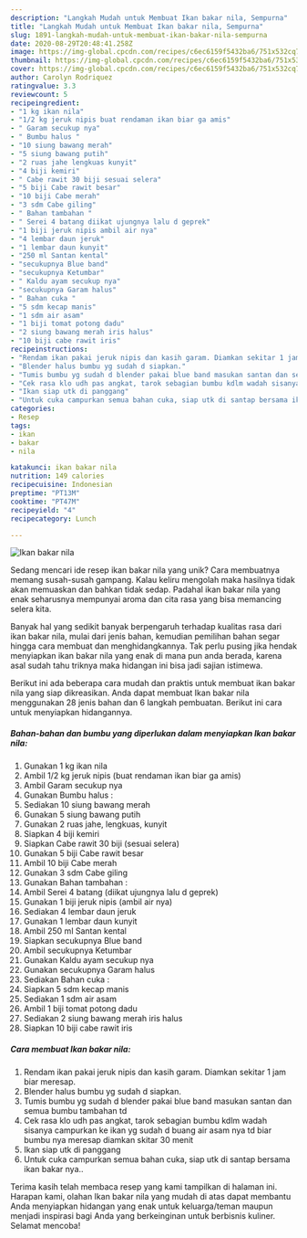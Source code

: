 ```yaml
---
description: "Langkah Mudah untuk Membuat Ikan bakar nila, Sempurna"
title: "Langkah Mudah untuk Membuat Ikan bakar nila, Sempurna"
slug: 1891-langkah-mudah-untuk-membuat-ikan-bakar-nila-sempurna
date: 2020-08-29T20:48:41.258Z
image: https://img-global.cpcdn.com/recipes/c6ec6159f5432ba6/751x532cq70/ikan-bakar-nila-foto-resep-utama.jpg
thumbnail: https://img-global.cpcdn.com/recipes/c6ec6159f5432ba6/751x532cq70/ikan-bakar-nila-foto-resep-utama.jpg
cover: https://img-global.cpcdn.com/recipes/c6ec6159f5432ba6/751x532cq70/ikan-bakar-nila-foto-resep-utama.jpg
author: Carolyn Rodriquez
ratingvalue: 3.3
reviewcount: 5
recipeingredient:
- "1 kg ikan nila"
- "1/2 kg jeruk nipis buat rendaman ikan biar ga amis"
- " Garam secukup nya"
- " Bumbu halus "
- "10 siung bawang merah"
- "5 siung bawang putih"
- "2 ruas jahe lengkuas kunyit"
- "4 biji kemiri"
- " Cabe rawit 30 biji sesuai selera"
- "5 biji Cabe rawit besar"
- "10 biji Cabe merah"
- "3 sdm Cabe giling"
- " Bahan tambahan "
- " Serei 4 batang diikat ujungnya lalu d geprek"
- "1 biji jeruk nipis ambil air nya"
- "4 lembar daun jeruk"
- "1 lembar daun kunyit"
- "250 ml Santan kental"
- "secukupnya Blue band"
- "secukupnya Ketumbar"
- " Kaldu ayam secukup nya"
- "secukupnya Garam halus"
- " Bahan cuka "
- "5 sdm kecap manis"
- "1 sdm air asam"
- "1 biji tomat potong dadu"
- "2 siung bawang merah iris halus"
- "10 biji cabe rawit iris"
recipeinstructions:
- "Rendam ikan pakai jeruk nipis dan kasih garam. Diamkan sekitar 1 jam biar meresap."
- "Blender halus bumbu yg sudah d siapkan."
- "Tumis bumbu yg sudah d blender pakai blue band masukan santan dan semua bumbu tambahan td"
- "Cek rasa klo udh pas angkat, tarok sebagian bumbu kdlm wadah sisanya campurkan ke ikan yg sudah d buang air asam nya td biar bumbu nya meresap diamkan skitar 30 menit"
- "Ikan siap utk di panggang"
- "Untuk cuka campurkan semua bahan cuka, siap utk di santap bersama ikan bakar nya.."
categories:
- Resep
tags:
- ikan
- bakar
- nila

katakunci: ikan bakar nila 
nutrition: 149 calories
recipecuisine: Indonesian
preptime: "PT13M"
cooktime: "PT47M"
recipeyield: "4"
recipecategory: Lunch

---
```



![Ikan bakar nila](https://img-global.cpcdn.com/recipes/c6ec6159f5432ba6/751x532cq70/ikan-bakar-nila-foto-resep-utama.jpg)

Sedang mencari ide resep ikan bakar nila yang unik? Cara membuatnya memang susah-susah gampang. Kalau keliru mengolah maka hasilnya tidak akan memuaskan dan bahkan tidak sedap. Padahal ikan bakar nila yang enak seharusnya mempunyai aroma dan cita rasa yang bisa memancing selera kita.



Banyak hal yang sedikit banyak berpengaruh terhadap kualitas rasa dari ikan bakar nila, mulai dari jenis bahan, kemudian pemilihan bahan segar hingga cara membuat dan menghidangkannya. Tak perlu pusing jika hendak menyiapkan ikan bakar nila yang enak di mana pun anda berada, karena asal sudah tahu triknya maka hidangan ini bisa jadi sajian istimewa.


Berikut ini ada beberapa cara mudah dan praktis untuk membuat ikan bakar nila yang siap dikreasikan. Anda dapat membuat Ikan bakar nila menggunakan 28 jenis bahan dan 6 langkah pembuatan. Berikut ini cara untuk menyiapkan hidangannya.

<!--inarticleads1-->

##### Bahan-bahan dan bumbu yang diperlukan dalam menyiapkan Ikan bakar nila:

1. Gunakan 1 kg ikan nila
1. Ambil 1/2 kg jeruk nipis (buat rendaman ikan biar ga amis)
1. Ambil  Garam secukup nya
1. Gunakan  Bumbu halus :
1. Sediakan 10 siung bawang merah
1. Gunakan 5 siung bawang putih
1. Gunakan 2 ruas jahe, lengkuas, kunyit
1. Siapkan 4 biji kemiri
1. Siapkan  Cabe rawit 30 biji (sesuai selera)
1. Gunakan 5 biji Cabe rawit besar
1. Ambil 10 biji Cabe merah
1. Gunakan 3 sdm Cabe giling
1. Gunakan  Bahan tambahan :
1. Ambil  Serei 4 batang (diikat ujungnya lalu d geprek)
1. Gunakan 1 biji jeruk nipis (ambil air nya)
1. Sediakan 4 lembar daun jeruk
1. Gunakan 1 lembar daun kunyit
1. Ambil 250 ml Santan kental
1. Siapkan secukupnya Blue band
1. Ambil secukupnya Ketumbar
1. Gunakan  Kaldu ayam secukup nya
1. Gunakan secukupnya Garam halus
1. Sediakan  Bahan cuka :
1. Siapkan 5 sdm kecap manis
1. Sediakan 1 sdm air asam
1. Ambil 1 biji tomat potong dadu
1. Sediakan 2 siung bawang merah iris halus
1. Siapkan 10 biji cabe rawit iris




<!--inarticleads2-->

##### Cara membuat Ikan bakar nila:

1. Rendam ikan pakai jeruk nipis dan kasih garam. Diamkan sekitar 1 jam biar meresap.
1. Blender halus bumbu yg sudah d siapkan.
1. Tumis bumbu yg sudah d blender pakai blue band masukan santan dan semua bumbu tambahan td
1. Cek rasa klo udh pas angkat, tarok sebagian bumbu kdlm wadah sisanya campurkan ke ikan yg sudah d buang air asam nya td biar bumbu nya meresap diamkan skitar 30 menit
1. Ikan siap utk di panggang
1. Untuk cuka campurkan semua bahan cuka, siap utk di santap bersama ikan bakar nya..




Terima kasih telah membaca resep yang kami tampilkan di halaman ini. Harapan kami, olahan Ikan bakar nila yang mudah di atas dapat membantu Anda menyiapkan hidangan yang enak untuk keluarga/teman maupun menjadi inspirasi bagi Anda yang berkeinginan untuk berbisnis kuliner. Selamat mencoba!

